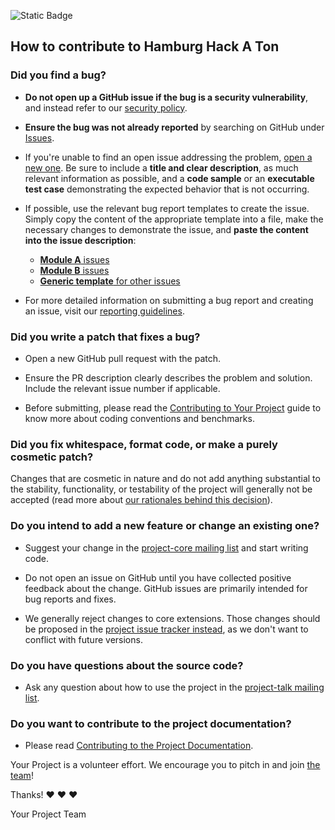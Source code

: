 ![Static Badge](https://img.shields.io/badge/Data-3-data?style=for-the-badge&logo=Vercel&logoColor=%23fffff&label=Version&labelColor=%2300000)

## How to contribute to Hamburg Hack A Ton

### **Did you find a bug?**

- **Do not open up a GitHub issue if the bug is a security vulnerability**, and instead refer to our [security policy](https://your-project.org/security).

- **Ensure the bug was not already reported** by searching on GitHub under [Issues](https://github.com/your-project/issues).

- If you're unable to find an open issue addressing the problem, [open a new one](https://github.com/your-project/issues/new). Be sure to include a **title and clear description**, as much relevant information as possible, and a **code sample** or an **executable test case** demonstrating the expected behavior that is not occurring.

- If possible, use the relevant bug report templates to create the issue. Simply copy the content of the appropriate template into a file, make the necessary changes to demonstrate the issue, and **paste the content into the issue description**:

  - [**Module A** issues](https://github.com/your-project/blob/main/guides/bug_report_templates/module_a.md)
  - [**Module B** issues](https://github.com/your-project/blob/main/guides/bug_report_templates/module_b.md)
  - [**Generic template** for other issues](https://github.com/your-project/blob/main/guides/bug_report_templates/generic.md)

- For more detailed information on submitting a bug report and creating an issue, visit our [reporting guidelines](https://your-project.org/contributing/reporting-an-issue).

### **Did you write a patch that fixes a bug?**

- Open a new GitHub pull request with the patch.

- Ensure the PR description clearly describes the problem and solution. Include the relevant issue number if applicable.

- Before submitting, please read the [Contributing to Your Project](https://your-project.org/contributing) guide to know more about coding conventions and benchmarks.

### **Did you fix whitespace, format code, or make a purely cosmetic patch?**

Changes that are cosmetic in nature and do not add anything substantial to the stability, functionality, or testability of the project will generally not be accepted (read more about [our rationales behind this decision](https://github.com/your-project/pull/13771#issuecomment-32746700)).

### **Do you intend to add a new feature or change an existing one?**

- Suggest your change in the [project-core mailing list](https://discuss.your-project.org/c/project-core) and start writing code.

- Do not open an issue on GitHub until you have collected positive feedback about the change. GitHub issues are primarily intended for bug reports and fixes.

- We generally reject changes to core extensions. Those changes should be proposed in the [project issue tracker instead](https://bugs.your-project.org/issues), as we don't want to conflict with future versions.

### **Do you have questions about the source code?**

- Ask any question about how to use the project in the [project-talk mailing list](https://discuss.your-project.org/c/project-talk).

### **Do you want to contribute to the project documentation?**

- Please read [Contributing to the Project Documentation](https://your-project.org/contributing/documentation).

Your Project is a volunteer effort. We encourage you to pitch in and join [the team](https://contributors.your-project.org)!

Thanks! :heart: :heart: :heart:

Your Project Team
